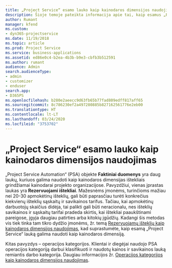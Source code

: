 ```yaml
---
title: „Project Service“ esamo lauko kaip kainodaros dimensijos naudojimas
description: Šioje temoje pateikta informacija apie tai, kaip esamus „Project Service“ laukus naudoti kaip kainodaros dimensijas.
author: Rumant
manager: kfend
ms.custom:
- dyn365-projectservice
ms.date: 11/19/2018
ms.topic: article
ms.prod: Project Service
ms.service: business-applications
ms.assetid: ed86e0c4-b2ea-4b3b-b9e3-cbfb3b512591
ms.author: rumant
audience: Admin
search.audienceType:
- admin
- customizer
- enduser
search.app:
- D365PS
ms.openlocfilehash: b280e2aeecc9d63fb65b77fad809edff817aff65
ms.sourcegitcommit: 8c786230ef2a497280885b827162561776e2eb00
ms.translationtype: HT
ms.contentlocale: lt-LT
ms.lasthandoff: 03/24/2020
ms.locfileid: "3753702"
---
```

# <a name="use-an-existing-field-in-project-service-as-a-pricing-dimension"></a>„Project Service“ esamo lauko kaip kainodaros dimensijos naudojimas

„Project Service Automation“ (PSA) objekte **Faktiniai duomenys** yra daug laukų, kuriuos galima naudoti kaip kainodaros dimensijas ištekliais grindžiamai kainodarai projekto organizacijose. Pavyzdžiui, vienas įprastas laukas yra **Rezervuojami ištekliai**. Mažesnėms įmonėms, turinčioms mažiau nei 20-30 apmokėtinų išteklių, gali būti paprasčiau turėti konkrečius kiekvienų išteklių sąskaitų ir savikainos tarifus. Tačiau, kai apmokėtinų darbuotojų skaičius didėja, tai palikti gali būti neracionalu, nes išteklių savikainos ir sąskaitų tarifai pradeda skirtis, kai ištekliai paaukštinami pareigose, įgyja daugiau patirties arba kitokių įgūdžių. Kadangi šis metodas vis tiek tinka tam tikro dydžio įmonėms, žr. temą [Rezervuojamų išteklių kaip kainodaros dimensijos naudojimas](bookable-resource-pricing-dimension.md), kad suprastumėte, kaip esamą „Project Service“ lauką galima naudoti kaip kainodaros dimensiją.

Kitas pavyzdys – operacijos kategorijos. Klientai ir diegėjai naudojo PSA operacijos kategoriją darbui klasifikuoti ir naudotų kainos ir savikainos lauką remiantis darbo kategorija. Daugiau informacijos žr. [Operacijos kategorijos kaip kainodaros dimensijos naudojimas](transaction-category-pricing-dimension.md).
